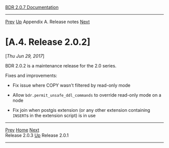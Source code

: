   [BDR 2.0.7 Documentation](README.md)                                                                                            
  ----------------------------------------------------------- ---------------------------------------- --------------------------- -----------------------------------------------------------
  [Prev](release-2.0.3.md "Release 2.0.3")   [Up](releasenotes.md)    Appendix A. Release notes    [Next](release-2.0.1.md "Release 2.0.1")  


# [A.4. Release 2.0.2]

[*Thu Jun 29, 2017*]

BDR 2.0.2 is a maintenance release for the 2.0 series.

Fixes and improvements:

-   Fix issue where COPY wasn\'t filtered by read-only mode

-   Allow `bdr.permit_unsafe_ddl_commands` to override
    read-only mode on a node

-   Fix join when postgis extension (or any other extension containing
    `INSERT`s in the extension script) is in use



  ------------------------------------------- ---------------------------------------- -------------------------------------------
  [Prev](release-2.0.3.md)      [Home](README.md)       [Next](release-2.0.1.md)  
  Release 2.0.3                                [Up](releasenotes.md)                                Release 2.0.1
  ------------------------------------------- ---------------------------------------- -------------------------------------------

